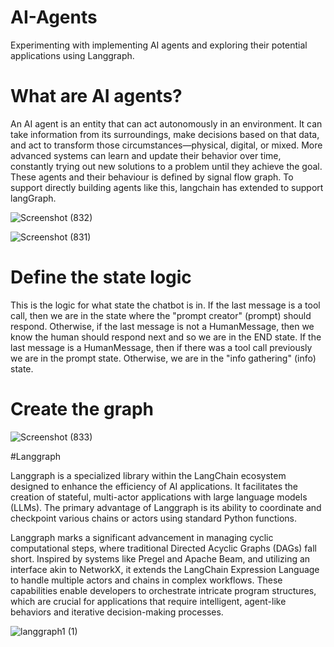 # AI-Agents
Experimenting with implementing AI agents and exploring their potential applications using Langgraph.

# What are AI agents?
An AI agent is an entity that can act autonomously in an environment. It can take information from its surroundings, make decisions based on that data, and act to transform those circumstances—physical, digital, or mixed. More advanced systems can learn and update their behavior over time, constantly trying out new solutions to a problem until they achieve the goal.
These agents and their behaviour is defined by signal flow graph. To support directly building agents like this, langchain has extended to support langGraph. 

![Screenshot (832)](https://github.com/1shkumar/AI-Agents/assets/97458999/ebef25b3-16df-4fa8-8a25-2e80da118eeb)

![Screenshot (831)](https://github.com/1shkumar/AI-Agents/assets/97458999/db527cb0-8eeb-42ae-9a12-fe219c0b17d3)

# Define the state logic
This is the logic for what state the chatbot is in. If the last message is a tool call, then we are in the state where the "prompt creator" (prompt) should respond. Otherwise, if the last message is not a HumanMessage, then we know the human should respond next and so we are in the END state. If the last message is a HumanMessage, then if there was a tool call previously we are in the prompt state. Otherwise, we are in the "info gathering" (info) state.

# Create the graph

![Screenshot (833)](https://github.com/1shkumar/AI-Agents/assets/97458999/5bf2244e-d1ff-43df-9d59-e71759998f9e)

#Langgraph

Langgraph is a specialized library within the LangChain ecosystem designed to enhance the efficiency of AI applications. It facilitates the creation of stateful, multi-actor applications with large language models (LLMs). The primary advantage of Langgraph is its ability to coordinate and checkpoint various chains or actors using standard Python functions.

Langgraph marks a significant advancement in managing cyclic computational steps, where traditional Directed Acyclic Graphs (DAGs) fall short. Inspired by systems like Pregel and Apache Beam, and utilizing an interface akin to NetworkX, it extends the LangChain Expression Language to handle multiple actors and chains in complex workflows. These capabilities enable developers to orchestrate intricate program structures, which are crucial for applications that require intelligent, agent-like behaviors and iterative decision-making processes.

![langgraph1 (1)](https://github.com/1shkumar/AI-Agents/assets/97458999/c5d980f5-1099-4c9a-aab0-a4f5249075e5)




